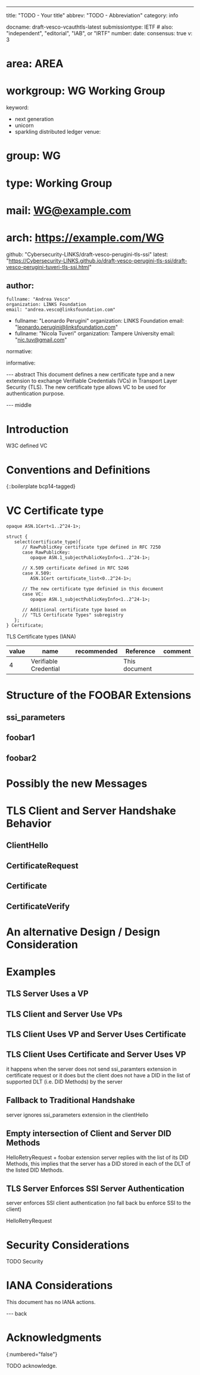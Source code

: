 ---
title: "TODO - Your title"
abbrev: "TODO - Abbreviation"
category: info

docname: draft-vesco-vcauthtls-latest
submissiontype: IETF  # also: "independent", "editorial", "IAB", or "IRTF"
number:
date:
consensus: true
v: 3
# area: AREA
# workgroup: WG Working Group
keyword:
 - next generation
 - unicorn
 - sparkling distributed ledger
venue:
#  group: WG
#  type: Working Group
#  mail: WG@example.com
#  arch: https://example.com/WG
  github: "Cybersecurity-LINKS/draft-vesco-perugini-tls-ssi"
  latest: "https://Cybersecurity-LINKS.github.io/draft-vesco-perugini-tls-ssi/draft-vesco-perugini-tuveri-tls-ssi.html"

author:
 -
    fullname: "Andrea Vesco"
    organization: LINKS Foundation
    email: "andrea.vesco@linksfoundation.com"
 -
    fullname: "Leonardo Perugini"
    organization: LINKS Foundation
    email: "leonardo.perugini@linksfoundation.com"
 -
    fullname: "Nicola Tuveri"
    organization: Tampere University
    email: "nic.tuv@gmail.com"


normative:

informative:

--- abstract
This document defines a new certificate type and a new extension to exchange Verifiable Credentials (VCs) in Transport Layer Security (TLS). The new certificate type allows VC to be used for authentication purpose.

--- middle

# Introduction

W3C defined VC

# Conventions and Definitions

{::boilerplate bcp14-tagged}

# VC Certificate type

~~~
opaque ASN.1Cert<1..2^24-1>;

struct {
   select(certificate_type){
      // RawPublicKey certificate type defined in RFC 7250
      case RawPublicKey:
         opaque ASN.1_subjectPublicKeyInfo<1..2^24-1>;

      // X.509 certificate defined in RFC 5246
      case X.509:
         ASN.1Cert certificate_list<0..2^24-1>;

      // The new certificate type definied in this document
      case VC:
         opaque ASN.1_subjectPublicKeyInfo<1..2^24-1>;

      // Additional certificate type based on
      // "TLS Certificate Types" subregistry
   };
} Certificate;
~~~

TLS Certificate types (IANA)


| value | name | recommended | Reference | comment |
|-------|------|-------------|-----------|---------|
| 4 | Verifiable Credential | | This document | |


# Structure of the FOOBAR Extensions

## ssi_parameters

## foobar1

## foobar2

# Possibly the new Messages

# TLS Client and Server Handshake Behavior

## ClientHello

## CertificateRequest

## Certificate

## CertificateVerify

# An alternative Design / Design Consideration

# Examples

## TLS Server Uses a VP

## TLS Client and Server Use VPs

## TLS Client Uses VP and Server Uses Certificate

## TLS Client Uses Certificate and Server Uses VP

it happens when the server does not send ssi_paramters extension in certificate request or it does but the client does not have a DID in the list of supported DLT (i.e. DID Methods) by the server

## Fallback to Traditional Handshake

server ignores ssi_parameters extension in the clientHello

## Empty intersection of Client and Server DID Methods

HelloRetryRequest + foobar extension
server replies with the list of its DID Methods, this implies that the server has a DID stored in each of the DLT of the listed DID Methods.

## TLS Server Enforces SSI Server Authentication

server enforces SSI client authentication (no fall back bu enforce SSI to the client)

HelloRetryRequest

# Security Considerations

TODO Security


# IANA Considerations

This document has no IANA actions.


--- back

# Acknowledgments
{:numbered="false"}

TODO acknowledge.
